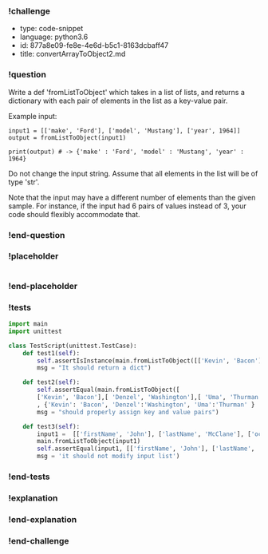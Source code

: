 ### !challenge

* type: code-snippet
* language: python3.6
* id: 877a8e09-fe8e-4e6d-b5c1-8163dcbaff47
* title: convertArrayToObject2.md

### !question

Write a def 'fromListToObject' which takes in a list of lists, and returns a dictionary with each pair of elements in the list as a key-value pair.

Example input:
```
input1 = [['make', 'Ford'], ['model', 'Mustang'], ['year', 1964]]
output = fromListToObject(input1)

print(output) # -> {'make' : 'Ford', 'model' : 'Mustang', 'year' : 1964}

```

Do not change the input string. Assume that all elements in the list will be of type 'str'.

Note that the input may have a different number of elements than the given sample.
For instance, if the input had 6 pairs of values instead of 3, your code should flexibly accommodate that.

### !end-question

### !placeholder

```python

```

### !end-placeholder

### !tests

```python
import main
import unittest

class TestScript(unittest.TestCase):
    def test1(self):
        self.assertIsInstance(main.fromListToObject([['Kevin', 'Bacon']]),dict,
        msg = "It should return a dict")

    def test2(self):
        self.assertEqual(main.fromListToObject([
        ['Kevin', 'Bacon'],[ 'Denzel', 'Washington'],[ 'Uma', 'Thurman']]),
        , {'Kevin': 'Bacon', 'Denzel':'Washington', 'Uma':'Thurman' }
        msg = "should properly assign key and value pairs")    

    def test3(self):
        input1 =  [['firstName', 'John'], ['lastName', 'McClane'], ['occupation', 'law enforcement'], ['spouse', 'Holly Gennaro McClane']]
        main.fromListToObject(input1)
        self.assertEqual(input1, [['firstName', 'John'], ['lastName', 'McClane'], ['occupation', 'law enforcement'], ['spouse', 'Holly Gennaro McClane']],
        msg = 'it should not modify input list')

```

### !end-tests

### !explanation

### !end-explanation

### !end-challenge
